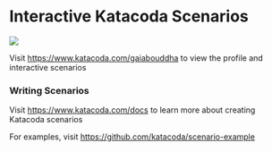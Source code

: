 # Interactive Katacoda Scenarios

[![](http://shields.katacoda.com/katacoda/gaiabouddha/count.svg)](https://www.katacoda.com/gaiabouddha "Get your profile on Katacoda.com")

Visit https://www.katacoda.com/gaiabouddha to view the profile and interactive scenarios

### Writing Scenarios
Visit https://www.katacoda.com/docs to learn more about creating Katacoda scenarios

For examples, visit https://github.com/katacoda/scenario-example
